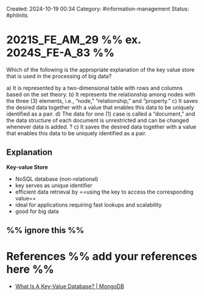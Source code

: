Created: 2024-10-19 00:34
Category: #information-management 
Status: #philnits



# 2021S_FE_AM_29 %% ex. 2024S_FE-A_83 %%

Which of the following is the appropriate explanation of the key value store that is used in
the processing of big data?

a) It is represented by a two-dimensional table with rows and columns based on the set theory.
b) It represents the relationship among nodes with the three (3) elements, i.e., “node,” “relationship,” and “property.”
c) It saves the desired data together with a value that enables this data to be uniquely identified as a pair.
d) The data for one (1) case is called a “document,” and the data structure of each document is unrestricted and can be changed whenever data is added.
? 
c) It saves the desired data together with a value that enables this data to be uniquely identified as a pair.

## Explanation
**Key-value Store**
- NoSQL database (non-relational)
- key serves as unique identifier
- efficient data retrieval by ==using the key to access the corresponding value==
- ideal for applications requiring fast lookups and scalability
- good for big data



%% ignore this %%
---









# References %% add your references here %%
- [What Is A Key-Value Database? | MongoDB](https://www.mongodb.com/resources/basics/databases/key-value-database)